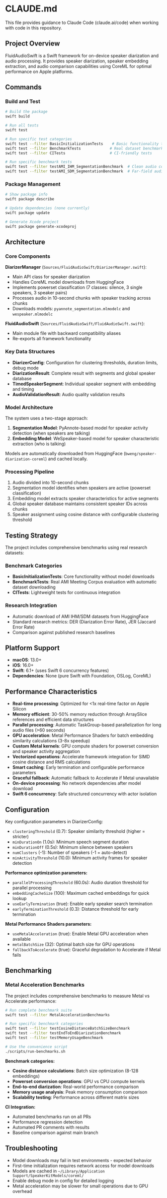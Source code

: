 # CLAUDE.md

This file provides guidance to Claude Code (claude.ai/code) when working with code in this repository.

## Project Overview

FluidAudioSwift is a Swift framework for on-device speaker diarization and audio processing. It provides speaker diarization, speaker embedding extraction, and audio comparison capabilities using CoreML for optimal performance on Apple platforms.

## Commands

### Build and Test
```bash
# Build the package
swift build

# Run all tests
swift test

# Run specific test categories
swift test --filter BasicInitializationTests    # Basic functionality tests
swift test --filter BenchmarkTests             # Real dataset benchmarks (downloads AMI corpus)
swift test --filter CITests                    # CI-friendly tests

# Run specific benchmark tests
swift test --filter testAMI_IHM_SegmentationBenchmark  # Clean audio conditions
swift test --filter testAMI_SDM_SegmentationBenchmark  # Far-field audio conditions
```

### Package Management
```bash
# Show package info
swift package describe

# Update dependencies (none currently)
swift package update

# Generate Xcode project
swift package generate-xcodeproj
```

## Architecture

### Core Components

**DiarizerManager** (`Sources/FluidAudioSwift/DiarizerManager.swift`):
- Main API class for speaker diarization
- Handles CoreML model downloads from HuggingFace
- Implements powerset classification (7 classes: silence, 3 single speakers, 3 speaker pairs)
- Processes audio in 10-second chunks with speaker tracking across chunks
- Downloads models: `pyannote_segmentation.mlmodelc` and `wespeaker.mlmodelc`

**FluidAudioSwift** (`Sources/FluidAudioSwift/FluidAudioSwift.swift`):
- Main module file with backward compatibility aliases
- Re-exports all framework functionality

### Key Data Structures

- **DiarizerConfig**: Configuration for clustering thresholds, duration limits, debug mode
- **DiarizationResult**: Complete result with segments and global speaker database
- **TimedSpeakerSegment**: Individual speaker segment with embedding and timing
- **AudioValidationResult**: Audio quality validation results

### Model Architecture

The system uses a two-stage approach:
1. **Segmentation Model**: PyAnnote-based model for speaker activity detection (when speakers are talking)
2. **Embedding Model**: WeSpeaker-based model for speaker characteristic extraction (who is talking)

Models are automatically downloaded from HuggingFace (`bweng/speaker-diarization-coreml`) and cached locally.

### Processing Pipeline

1. Audio divided into 10-second chunks
2. Segmentation model identifies when speakers are active (powerset classification)
3. Embedding model extracts speaker characteristics for active segments
4. Global speaker database maintains consistent speaker IDs across chunks
5. Speaker assignment using cosine distance with configurable clustering threshold

## Testing Strategy

The project includes comprehensive benchmarks using real research datasets:

### Benchmark Categories
- **BasicInitializationTests**: Core functionality without model downloads
- **BenchmarkTests**: Real AMI Meeting Corpus evaluation with automatic dataset downloading
- **CITests**: Lightweight tests for continuous integration

### Research Integration
- Automatic download of AMI IHM/SDM datasets from HuggingFace
- Standard research metrics: DER (Diarization Error Rate), JER (Jaccard Error Rate)
- Comparison against published research baselines

## Platform Support

- **macOS**: 13.0+
- **iOS**: 16.0+
- **Swift**: 6.1+ (uses Swift 6 concurrency features)
- **Dependencies**: None (pure Swift with Foundation, OSLog, CoreML)

## Performance Characteristics

- **Real-time processing**: Optimized for <1x real-time factor on Apple Silicon
- **Memory efficient**: 30-50% memory reduction through ArraySlice references and efficient data structures
- **Parallel processing**: Automatic TaskGroup-based parallelization for long audio files (>60 seconds)
- **GPU acceleration**: Metal Performance Shaders for batch embedding similarity calculations (3-8x speedup)
- **Custom Metal kernels**: GPU compute shaders for powerset conversion and speaker activity aggregation
- **Vectorized operations**: Accelerate framework integration for SIMD cosine distance and RMS calculations
- **Smart caching**: Early termination and configurable performance parameters
- **Graceful fallback**: Automatic fallback to Accelerate if Metal unavailable
- **On-device processing**: No network dependencies after model download
- **Swift 6 concurrency**: Safe structured concurrency with actor isolation

## Configuration

Key configuration parameters in DiarizerConfig:
- `clusteringThreshold` (0.7): Speaker similarity threshold (higher = stricter)
- `minDurationOn` (1.0s): Minimum speech segment duration
- `minDurationOff` (0.5s): Minimum silence between speakers
- `numClusters` (-1): Number of speakers (-1 = auto-detect)
- `minActivityThreshold` (10.0): Minimum activity frames for speaker detection

**Performance optimization parameters:**
- `parallelProcessingThreshold` (60.0s): Audio duration threshold for parallel processing
- `embeddingCacheSize` (100): Maximum cached embeddings for quick lookup
- `useEarlyTermination` (true): Enable early speaker search termination
- `earlyTerminationThreshold` (0.3): Distance threshold for early termination

**Metal Performance Shaders parameters:**
- `useMetalAcceleration` (true): Enable Metal GPU acceleration when available
- `metalBatchSize` (32): Optimal batch size for GPU operations
- `fallbackToAccelerate` (true): Graceful degradation to Accelerate if Metal fails

## Benchmarking

### Metal Acceleration Benchmarks

The project includes comprehensive benchmarks to measure Metal vs Accelerate performance:

```bash
# Run complete benchmark suite
swift test --filter MetalAccelerationBenchmarks

# Run specific benchmark categories
swift test --filter testCosineDistanceBatchSizeBenchmark
swift test --filter testEndToEndDiarizationBenchmark
swift test --filter testMemoryUsageBenchmark

# Use the convenience script
./scripts/run-benchmarks.sh
```

**Benchmark categories:**
- **Cosine distance calculations**: Batch size optimization (8-128 embeddings)
- **Powerset conversion operations**: GPU vs CPU compute kernels
- **End-to-end diarization**: Real-world performance comparison
- **Memory usage analysis**: Peak memory consumption comparison
- **Scalability testing**: Performance across different matrix sizes

**CI Integration:**
- Automated benchmarks run on all PRs
- Performance regression detection
- Automated PR comments with results
- Baseline comparison against main branch

## Troubleshooting

- Model downloads may fail in test environments - expected behavior
- First-time initialization requires network access for model downloads
- Models are cached in `~/Library/Application Support/SpeakerKitModels/coreml/`
- Enable debug mode in config for detailed logging
- Metal acceleration may be slower for small operations due to GPU overhead